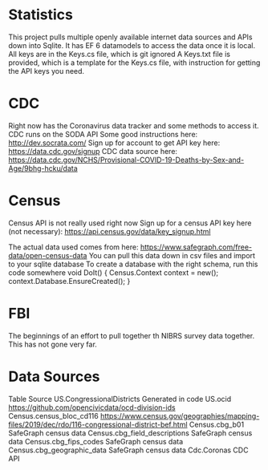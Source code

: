 # Statistics
This project pulls multiple openly available internet data sources and APIs down into Sqlite. It has EF 6 datamodels to access the data once it is local.
All keys are in the Keys.cs file, which is git ignored
A Keys.txt file is provided, which is a template for the Keys.cs file, with instruction for getting the API keys you need.

# CDC
Right now has the Coronavirus data tracker and some methods to access it.
CDC runs on the SODA API
Some good instructions here: http://dev.socrata.com/
Sign up for account to get API key here: https://data.cdc.gov/signup
CDC data source here: https://data.cdc.gov/NCHS/Provisional-COVID-19-Deaths-by-Sex-and-Age/9bhg-hcku/data

# Census
Census API is not really used right now
Sign up for a census API key here (not necessary): https://api.census.gov/data/key_signup.html

The actual data used comes from here: https://www.safegraph.com/free-data/open-census-data
You can pull this data down in csv files and import to your sqlite database
To create a database with the right schema, run this code somewhere
  void DoIt()
  {
    Census.Context context = new();
    context.Database.EnsureCreated();
  }


# FBI
The beginnings of an effort to pull together th NIBRS survey data together. This has not gone very far.


# Data Sources
Table                           Source
US.CongressionalDistricts       Generated in code
US.ocid                         https://github.com/opencivicdata/ocd-division-ids
Census.census_bloc_cd116        https://www.census.gov/geographies/mapping-files/2019/dec/rdo/116-congressional-district-bef.html
Census.cbg_b01                  SafeGraph census data
Census.cbg_field_descriptions   SafeGraph census data
Census.cbg_fips_codes           SafeGraph census data
Census.cbg_geographic_data      SafeGraph census data
Cdc.Coronas                     CDC API